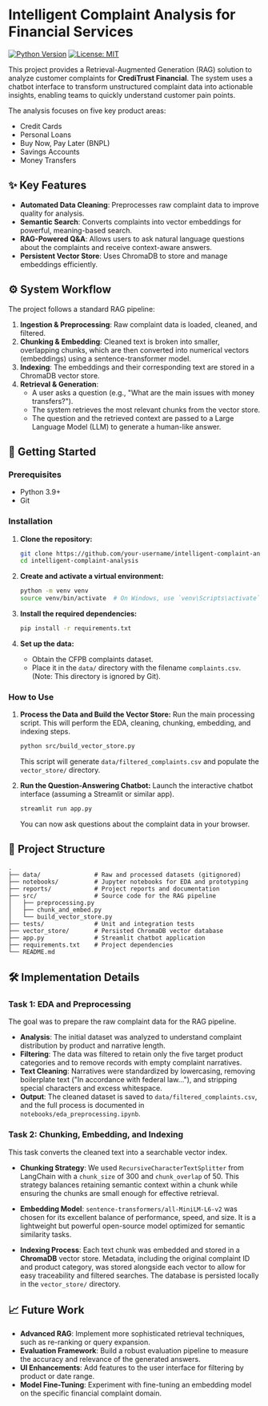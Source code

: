 # Intelligent Complaint Analysis for Financial Services

[![Python Version](https://img.shields.io/badge/python-3.9+-blue.svg)](https://www.python.org/downloads/)
[![License: MIT](https://img.shields.io/badge/License-MIT-yellow.svg)](https://opensource.org/licenses/MIT)

This project provides a Retrieval-Augmented Generation (RAG) solution to analyze customer complaints for **CrediTrust Financial**. The system uses a chatbot interface to transform unstructured complaint data into actionable insights, enabling teams to quickly understand customer pain points.

The analysis focuses on five key product areas:
*   Credit Cards
*   Personal Loans
*   Buy Now, Pay Later (BNPL)
*   Savings Accounts
*   Money Transfers

## ✨ Key Features

-   **Automated Data Cleaning**: Preprocesses raw complaint data to improve quality for analysis.
-   **Semantic Search**: Converts complaints into vector embeddings for powerful, meaning-based search.
-   **RAG-Powered Q&A**: Allows users to ask natural language questions about the complaints and receive context-aware answers.
-   **Persistent Vector Store**: Uses ChromaDB to store and manage embeddings efficiently.

## ⚙️ System Workflow

The project follows a standard RAG pipeline:

1.  **Ingestion & Preprocessing**: Raw complaint data is loaded, cleaned, and filtered.
2.  **Chunking & Embedding**: Cleaned text is broken into smaller, overlapping chunks, which are then converted into numerical vectors (embeddings) using a sentence-transformer model.
3.  **Indexing**: The embeddings and their corresponding text are stored in a ChromaDB vector store.
4.  **Retrieval & Generation**:
    -   A user asks a question (e.g., "What are the main issues with money transfers?").
    -   The system retrieves the most relevant chunks from the vector store.
    -   The question and the retrieved context are passed to a Large Language Model (LLM) to generate a human-like answer.

## 🚀 Getting Started

### Prerequisites

-   Python 3.9+
-   Git

### Installation

1.  **Clone the repository:**
    ```sh
    git clone https://github.com/your-username/intelligent-complaint-analysis.git
    cd intelligent-complaint-analysis
    ```

2.  **Create and activate a virtual environment:**
    ```sh
    python -m venv venv
    source venv/bin/activate  # On Windows, use `venv\Scripts\activate`
    ```

3.  **Install the required dependencies:**
    ```sh
    pip install -r requirements.txt
    ```

4.  **Set up the data:**
    -   Obtain the CFPB complaints dataset.
    -   Place it in the `data/` directory with the filename `complaints.csv`. (Note: This directory is ignored by Git).

### How to Use

1.  **Process the Data and Build the Vector Store:**
    Run the main processing script. This will perform the EDA, cleaning, chunking, embedding, and indexing steps.
    ```sh
    python src/build_vector_store.py
    ```
    This script will generate `data/filtered_complaints.csv` and populate the `vector_store/` directory.

2.  **Run the Question-Answering Chatbot:**
    Launch the interactive chatbot interface (assuming a Streamlit or similar app).
    ```sh
    streamlit run app.py
    ```
    You can now ask questions about the complaint data in your browser.

## 📁 Project Structure

```
.
├── data/               # Raw and processed datasets (gitignored)
├── notebooks/          # Jupyter notebooks for EDA and prototyping
├── reports/            # Project reports and documentation
├── src/                # Source code for the RAG pipeline
│   ├── preprocessing.py
│   ├── chunk_and_embed.py
│   └── build_vector_store.py
├── tests/              # Unit and integration tests
├── vector_store/       # Persisted ChromaDB vector database
├── app.py              # Streamlit chatbot application
├── requirements.txt    # Project dependencies
└── README.md
```

## 🛠️ Implementation Details

### Task 1: EDA and Preprocessing

The goal was to prepare the raw complaint data for the RAG pipeline.

-   **Analysis**: The initial dataset was analyzed to understand complaint distribution by product and narrative length.
-   **Filtering**: The data was filtered to retain only the five target product categories and to remove records with empty complaint narratives.
-   **Text Cleaning**: Narratives were standardized by lowercasing, removing boilerplate text ("In accordance with federal law..."), and stripping special characters and excess whitespace.
-   **Output**: The cleaned dataset is saved to `data/filtered_complaints.csv`, and the full process is documented in `notebooks/eda_preprocessing.ipynb`.

### Task 2: Chunking, Embedding, and Indexing

This task converts the cleaned text into a searchable vector index.

-   **Chunking Strategy**: We used `RecursiveCharacterTextSplitter` from LangChain with a `chunk_size` of 300 and `chunk_overlap` of 50. This strategy balances retaining semantic context within a chunk while ensuring the chunks are small enough for effective retrieval.

-   **Embedding Model**: `sentence-transformers/all-MiniLM-L6-v2` was chosen for its excellent balance of performance, speed, and size. It is a lightweight but powerful open-source model optimized for semantic similarity tasks.

-   **Indexing Process**: Each text chunk was embedded and stored in a **ChromaDB** vector store. Metadata, including the original complaint ID and product category, was stored alongside each vector to allow for easy traceability and filtered searches. The database is persisted locally in the `vector_store/` directory.

## 📈 Future Work

-   **Advanced RAG**: Implement more sophisticated retrieval techniques, such as re-ranking or query expansion.
-   **Evaluation Framework**: Build a robust evaluation pipeline to measure the accuracy and relevance of the generated answers.
-   **UI Enhancements**: Add features to the user interface for filtering by product or date range.
-   **Model Fine-Tuning**: Experiment with fine-tuning an embedding model on the specific financial complaint domain.